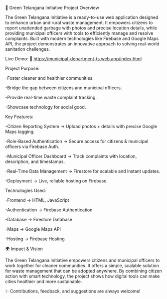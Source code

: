 🌱 Green Telangana Initiative
Project Overview

The Green Telangana Initiative is a ready-to-use web application designed to enhance urban and rural waste management. 
It empowers citizens to report unattended garbage with photos and precise location details, while providing municipal officers with tools to efficiently manage and resolve complaints.
Built with modern technologies like Firebase and Google Maps API, the project demonstrates an innovative approach to solving real-world sanitation challenges.

Live Demo:
🔗 https://municipal-department-ts.web.app/index.html

Project Purpose:

-Foster cleaner and healthier communities.

-Bridge the gap between citizens and municipal officers.

-Provide real-time waste complaint tracking.

-Showcase technology for social good.


Key Features:

-Citizen Reporting System → Upload photos + details with precise Google Maps tagging.

-Role-Based Authentication → Secure access for citizens & municipal officers via Firebase Auth.

-Municipal Officer Dashboard → Track complaints with location, description, and timestamps.

-Real-Time Data Management → Firestore for scalable and instant updates.

-Deployment → Live, reliable hosting on Firebase.

Technologies Used:

-Frontend → HTML, JavaScript

-Authentication → Firebase Authentication

-Database → Firestore Database

-Maps → Google Maps API

-Hosting → Firebase Hosting

🌍 Impact & Vision

The Green Telangana Initiative empowers citizens and municipal officers to work together for cleaner communities.
It offers a simple, scalable solution for waste management that can be adopted anywhere.
By combining citizen action with smart technology, the project shows how digital tools can make cities healthier and more sustainable.

✨ Contributions, feedback, and suggestions are always welcome!
